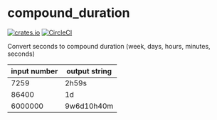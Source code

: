 # compound_duration

[![crates.io](https://img.shields.io/crates/v/compound_duration.svg)](https://crates.io/crates/compound_duration)
[![CircleCI](https://circleci.com/gh/nbari/compound_duration/tree/master.svg?style=svg)](https://circleci.com/gh/nbari/compound_duration/tree/master)

Convert seconds to compound duration (week, days, hours, minutes, seconds)

| input number | output string |
| ------------ | ------------- |
| 7259         | 2h59s |
| 86400        | 1d |
| 6000000      | 9w6d10h40m |
